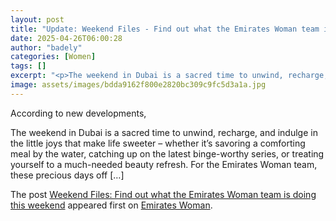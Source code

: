 ```yaml
---
layout: post
title: "Update: Weekend Files - Find out what the Emirates Woman team is doing this weekend"
date: 2025-04-26T06:00:28
author: "badely"
categories: [Women]
tags: []
excerpt: "<p>The weekend in Dubai is a sacred time to unwind, recharge, and indulge in the little joys that make life sweeter &#8211; whether it’s savoring a co"
image: assets/images/bdda9162f800e2820bc309c9fc5d3a1a.jpg
---
```


According to new developments, <p>The weekend in Dubai is a sacred time to unwind, recharge, and indulge in the little joys that make life sweeter &#8211; whether it’s savoring a comforting meal by the water, catching up on the latest binge-worthy series, or treating yourself to a much-needed beauty refresh. For the Emirates Woman team, these precious days off [&#8230;]</p>
<p>The post <a href="https://emirateswoman.com/weekend-files-find-out-what-the-emirates-woman-team-is-doing-this-weekend/" rel="nofollow">Weekend Files: Find out what the Emirates Woman team is doing this weekend</a> appeared first on <a href="https://emirateswoman.com" rel="nofollow">Emirates Woman</a>.</p>

